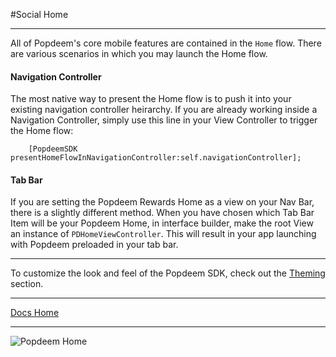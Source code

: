 #Social Home

---

All of Popdeem's core mobile features are contained in the `Home` flow. There are various scenarios in which you may launch the Home flow.

#### Navigation Controller

The most native way to present the Home flow is to push it into your existing navigation controller heirarchy. If you are already working inside a Navigation Controller, simply use this line in your View Controller to trigger the Home flow:

```
	[PopdeemSDK presentHomeFlowInNavigationController:self.navigationController];
```
	
#### Tab Bar

If you are setting the Popdeem Rewards Home as a view on your Nav Bar, there is a slightly different method. When you have chosen which Tab Bar Item will be your Popdeem Home, in interface builder, make the root View an instance of `PDHomeViewController`. This will result in your app launching with Popdeem preloaded in your tab bar.

---

To customize the look and feel of the Popdeem SDK, check out the [Theming](https://github.com/Popdeem/Popdeem-SDK-iOS/tree/master/Docs/theme.md "Theming") section.  

---
[Docs Home](https://github.com/Popdeem/Popdeem-SDK-iOS/tree/master/Docs/README.md "Docs Home")

---
![Popdeem Home](https://drive.google.com/file/d/0BybHx9-1eNB4TG1VTXJBNkMzRnc/view?usp=sharing)
